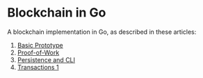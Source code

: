 # Blockchain in Go

A blockchain implementation in Go, as described in these articles:

1. [Basic Prototype](https://jeiwan.cc/posts/building-blockchain-in-go-part-1/)
2. [Proof-of-Work](https://jeiwan.cc/posts/building-blockchain-in-go-part-2/)
2. [Persistence and CLI](https://jeiwan.cc/posts/building-blockchain-in-go-part-3/)
3. [Transactions 1](https://jeiwan.cc/posts/building-blockchain-in-go-part-4/)
